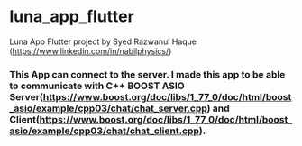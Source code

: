 # luna_app_flutter

Luna App Flutter project by Syed Razwanul Haque (https://www.linkedin.com/in/nabilphysics/)

### This App can connect to the server. I made this app to be able to communicate with C++ BOOST ASIO Server(https://www.boost.org/doc/libs/1_77_0/doc/html/boost_asio/example/cpp03/chat/chat_server.cpp) and Client(https://www.boost.org/doc/libs/1_77_0/doc/html/boost_asio/example/cpp03/chat/chat_client.cpp).